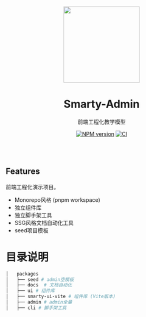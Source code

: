 <br>

<p align="center">
<img src="https://github.com/smarty-team/smarty-admin/blob/main/assets/logo.jpeg" style="width:200px;" />
</p>

<h1 align="center">Smarty-Admin</h1>

<p align="center">
前端工程化教学模型
</p>

<p align="center">
    <a href="https://www.npmjs.com/package/smarty-admin-ui"><img src="https://img.shields.io/npm/v/smarty-admin-ui?color=c95f8b&amp;label=" alt="NPM version"></a>
    <a href="https://github.com/smarty-team/smarty-admin/actions/workflows/main.yml"><img src="https://github.com/smarty-team/smarty-admin/actions/workflows/main.yml/badge.svg?branch=main" alt="CI" style="max-width: 100%;"></a>
</p>

<br>
<br>


## Features

前端工程化演示项目。

- Monorepo风格 (pnpm workspace)
- 独立组件库
- 独立脚手架工具
- SSG风格文档自动化工具
- seed项目模板

# 目录说明
```bash
│   packages
│   ├── seed # admin空模板
│   ├── docs  # 文档自动化
│   ├── ui # 组件库
│   ├── smarty-ui-vite # 组件库 (Vite版本)
│   ├── admin # admin全量
│   ├── cli # 脚手架工具
```
